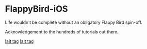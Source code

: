 # FlappyBird-iOS

Life wouldn't be complete without an obligatory Flappy Bird spin-off. 

Acknowledgement to the hundreds of tutorials out there. 

[!alt tag](https://github.com/leithdm/FlappyBird-iOS/blob/master/FlappyBird/FlappyBirdTests/IMG_9304.PNG)
[!alt tag](https://github.com/leithdm/FlappyBird-iOS/blob/master/FlappyBird/FlappyBirdTests/IMG_9303.PNG)
